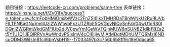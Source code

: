 题目链接：https://leetcode-cn.com/problems/same-tree
表单链接：https://jinshuju.net/f/Zv01fV/success?e_token=eyJfcmFpbHMiOnsibWVzc2FnZSI6IkxTMHRDaTBnWjNkU2RuRlJVbFlLTFNBaGNuVmllUzl2WW1wbFkzUTZRbE5QVGpvNlQySnFaV04wU1dRS0lDQnlZWGRmWkdGMFlUb2dJV0pwYm1GeWVTQjhMUW9nSUNBZ1dIbFBZa2t5Y1U1Q1JEQlRRVnAwWndvPSIsImV4cCI6IjIwMjAtMDgtMDhUMTQ6MzI6NDcuODM3WiIsInB1ciI6bnVsbH19--f7033497b3c756b6b8ff9c18e0daca65